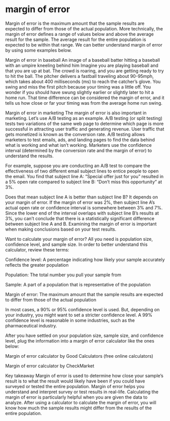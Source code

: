 # margin of error
Margin of error is the maximum amount that the sample results are expected to differ from those of the actual population. More technically, the margin of error defines a range of values below and above the average result for the sample. The average result for the entire population is expected to be within that range. We can better understand margin of error by using some examples below.

Margin of error in baseball
An image of a baseball batter hitting a baseball with an umpire kneeling behind him
Imagine you are playing baseball and that you are up at bat. The crowd is roaring, and you are getting ready to try to hit the ball. The pitcher delivers a fastball traveling about 90-95mph, which takes about 400 milliseconds (ms) to reach the catcher’s glove. You swing and miss the first pitch because your timing was a little off. You wonder if you should have swung slightly earlier or slightly later to hit a home run. That time difference can be considered the margin of error, and it tells us how close or far your timing was from the average home run swing.    

Margin of error in marketing
The margin of error is also important in marketing. Let’s use A/B testing as an example. A/B testing (or split testing) tests two variations of the same web page to determine which page is more successful in attracting user traffic and generating revenue. User traffic that gets monetized is known as the conversion rate. A/B testing allows marketers to test emails, ads, and landing pages to find the data behind what is working and what isn’t working. Marketers use the confidence interval (determined by the conversion rate and the margin of error) to understand the results. 

For example, suppose you are conducting an A/B test to compare the effectiveness of two different email subject lines to entice people to open the email. You find that subject line A: “Special offer just for you” resulted in a 5% open rate compared to subject line B: “Don’t miss this opportunity” at 3%. 

Does that mean subject line A is better than subject line B? It depends on your margin of error. If the margin of error was 2%, then subject line A’s actual open rate or confidence interval is somewhere between 3% and 7%. Since the lower end of the interval overlaps with subject line B’s results at 3%, you can’t conclude that there is a statistically significant difference between subject line A and B. Examining the margin of error is important when making conclusions based on your test results. 

Want to calculate your margin of error? 
All you need is population size, confidence level, and sample size. In order to better understand this calculator, review these terms:

Confidence level: A percentage indicating how likely your sample accurately reflects the greater population 

Population: The total number you pull your sample from

Sample: A part of a population that is representative of the population

Margin of error: The maximum amount that the sample results are expected to differ from those of the actual population

In most cases, a 90% or 95% confidence level is used. But, depending on your industry, you might want to set a stricter confidence level. A 99% confidence level is reasonable in some industries, such as the pharmaceutical industry. 

After you have settled on your population size, sample size, and confidence level, plug the information into a margin of error calculator like the ones below: 

Margin of error calculator by Good Calculators (free online calculators)
 

Margin of error calculator by CheckMarket

Key takeaway
Margin of error is used to determine how close your sample’s result is to what the result would likely have been if you could have surveyed or tested the entire population. Margin of error helps you understand and interpret survey or test results in real-life.  Calculating the margin of error is particularly helpful when you are given the data to analyze. After using a calculator to calculate the margin of error, you will know how much the sample results might differ from the results of the entire population. 
